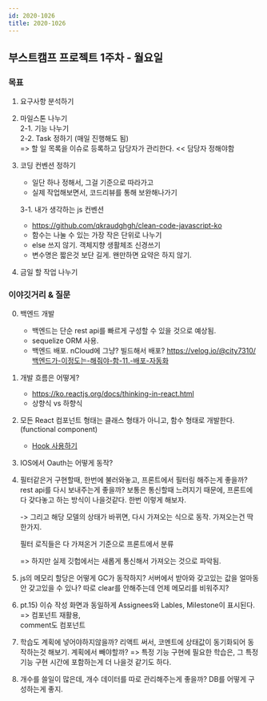 ```yaml
---
id: 2020-1026
title: 2020-1026
---
```


## 부스트캠프 프로젝트 1주차 - 월요일

### 목표

1. 요구사항 분석하기

2. 마일스톤 나누기  
   2-1. 기능 나누기  
   2-2. Task 정하기 (매일 진행해도 됨)  
   => 할 일 목록을 이슈로 등록하고 담당자가 관리한다. << 담당자 정해야함

3. 코딩 컨벤션 정하기

   - 일단 하나 정해서, 그걸 기준으로 따라가고
   - 실제 작업해보면서, 코드리뷰를 통해 보완해나가기

   3-1. 내가 생각하는 js 컨벤션

   - https://github.com/qkraudghgh/clean-code-javascript-ko
   - 함수는 나눌 수 있는 가장 작은 단위로 나누기
   - else 쓰지 않기. 객체지향 생활체조 신경쓰기
   - 변수명은 짧은것 보단 길게. 왠만하면 요약은 하지 않기.

4. 금일 할 작업 나누기

### 이야깃거리 & 질문

0.  백엔드 개발

    - 백엔드는 단순 rest api를 빠르게 구성할 수 있을 것으로 예상됨.
    - sequelize ORM 사용.
    - 백엔드 배포. nCloud에 그냥? 빌드해서 배포?
      https://velog.io/@city7310/백엔드가-이정도는-해줘야-함-11.-배포-자동화

1.  개발 흐름은 어떻게?

    - https://ko.reactjs.org/docs/thinking-in-react.html
    - 상향식 vs 하향식

1.  모든 React 컴포넌트 형태는 클래스 형태가 아니고, 함수 형태로 개발한다.(functional component)

    - [Hook 사용하기](https://ko.reactjs.org/docs/hooks-reference.html#usestate)

1.  IOS에서 Oauth는 어떻게 동작?

1.  필터같은거 구현할때, 한번에 불러와놓고, 프론트에서 필터링 해주는게 좋을까? rest api를 다시 보내주는게 좋을까? 보통은 통신할때 느려지기 때문에, 프론트에 다 갖다놓고 하는 방식이 나을것같다. 한번 이렇게 해보자.

    -> 그리고 해당 모델의 상태가 바뀌면, 다시 가져오는 식으로 동작. 가져오는건 딱 한가지.

    필터 로직들은 다 가져온거 기준으로 프론트에서 분류

    => 하지만 실제 깃헙에서는 새롭게 통신해서 가져오는 것으로 파악됨.

1.  js의 메모리 할당은 어떻게 GC가 동작하지? 서버에서 받아와 갖고있는 값을 얼마동안 갖고있을 수 있나? 따로 clear를 안해주는데 언제 메모리를 비워주지?
1.  pt.15) 이슈 작성 화면과 동일하게 Assignees와 Lables, Milestone이 표시된다. => 컴포넌트 재활용,  
    comment도 컴포넌트

1.  학습도 계획에 넣어야하지않을까? 리액트 써서, 코멘트에 상태값이 동기화되어 동작하는것 해보기. 계획에서 빼야할까? => 특정 기능 구현에 필요한 학습은, 그 특정 기능 구현 시간에 포함하는게 더 나을것 같기도 하다.

1.  개수를 쓸일이 많은데, 개수 데이터를 따로 관리해주는게 좋을까? DB를 어떻게 구성하는게 좋지.
